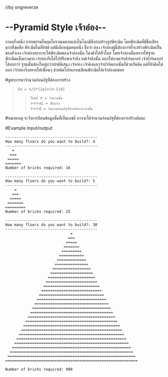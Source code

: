 //by ongreverze

# --Pyramid Style เจ้าอ๋อง-- #

กาลครั้งหนึ่ง อารยธรรมในยุคโบราณหลายแห่งในโลกมีสิ่งก่อสร้างรูปพีระมิด โดยพีระมิดที่มีชื่อเสียงมากที่สุดคือ พีระมิดในอียิปต์
แต่มีเด็กหนุ่มคนหนึ่ง ชื่อว่า อ๋อง เจ้าอ๋องผู้นี้ต้องการที่จะสร้างพีระมิดเป็นของตัวเอง เจ้าอ๋องอยากจะให้พีระมิดของเจ้าอ๋องนั้น 
โด่งดังไปทั่วโลก โดยเจ้าอ๋องนั้นอยากให้ฐานพีระมิดแข็งแรงมาก เจ้าอ๋องจึงได้ไปปรึกษาเจ้าคิง แต่เจ้าคิงนั้น บอกให้ถามเจ้าปาร์คเกอร์ 
เจ้าปาร์คเกอร์ได้บอกว่า ฐานนั้นต้องใหญ่กว่าปกตินิสนุง  เจ้าอ๋อง เจ้าคิงและเจ้าปาร์คเกอนั้นก็ช่วยกันคิด แต่ก็ยังคิดไม่ออก
เจ้าอ๋องจึงอยากให้เพื่อนๆ ช่วยคิดโปรแกรมเขียนพีระมิดให้เจ้าอ๋องหน่อย

#สูตรการหาจำนวนก้อนอิฐที่ต้องการสร้าง
>`Sn = n/2*(2a1+(n-1)d)`</br>
  >>`โดยที่ n = จำนวนชั้น`</br>
	>>>`a1 = ชั้นแรก`</br>
	>>>`d = จำนวนก้อนอิฐที่ต่างกันระหว่างชั้น`</br>

#หมายเหตุ 
  ระวังการป้อนข้อมูลชั้นที่เป็นเลขคี่ อาจจะได้จำนวนก้อนอิฐที่ต้องการสร้างผิดนะ


#Example Input/output 
```
-----------------------------------------
How many floors do you want to build?: 4
-----------------------------------------
   =
  ===
 =====
=======
Number of bricks required: 16
```

```
-----------------------------------------
How many floors do you want to build?: 5
-----------------------------------------
    =
   ===
  =====
 =======
=========
Number of bricks required: 25
```

```
-----------------------------------------
How many floors do you want to build?: 30
-----------------------------------------
                             =
                            ===
                           =====
                          =======
                         =========
                        ===========
                       =============
                      ===============
                     =================
                    ===================
                   =====================
                  =======================
                 =========================
                ===========================
               =============================
              ===============================
             =================================
            ===================================
           =====================================
          =======================================
         =========================================
        ===========================================
       =============================================
      ===============================================
     =================================================
    ===================================================
   =====================================================
  =======================================================
 =========================================================
===========================================================

Number of bricks required: 900
```
